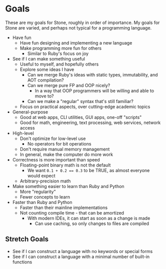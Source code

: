 Goals
=====

These are my goals for Stone, roughly in order of importance.
My goals for Stone are varied, and perhaps not typical for a programming language.

* Have fun
    * Have fun designing and implementing a new language
    * Make programming more fun for others
        * Similar to Ruby's focus on joy
* See if I can make something useful
    * Useful to myself, and hopefully others
    * Explore some ideas I have
        * Can we merge Ruby's ideas with static types, immutability, and AOT compilation?
        * Can we merge pure FP and OOP nicely?
            * In a way that OOP programmers will be willing and able to move to?
        * Can we make a "regular" syntax that's still familiar?
    * Focus on practical aspects, over cutting-edge academic topics
* General-purpose
    * Good at web apps, CLI utilities, GUI apps, one-off "scripts"
    * Good for math, engineering, text processing, web services, network access
* High-level
    * Don't optimize for low-level use
        * No operators for bit operations
    * Don't require manual memory management
    * In general, make the computer do more work
* Correctness is more important than speed
    * Floating-point binary math is not the default
        * We want `0.1 + 0.2 == 0.3` to be TRUE, as almost everyone would expect
    * Arbitrary-precision math
* Make something easier to learn than Ruby and Python
    * More "regularity"
    * Fewer concepts to learn
* Faster than Ruby and Python
    * Faster than their mainline implementations
    * Not counting compile time - that can be amortized
        * With modern IDEs, it can start as soon as a change is made
            * Can use caching, so only changes to files are compiled

Stretch Goals
-------------

* See if I can construct a language with no keywords or special forms
* See if I can construct a language with a minimal number of built-in functions

